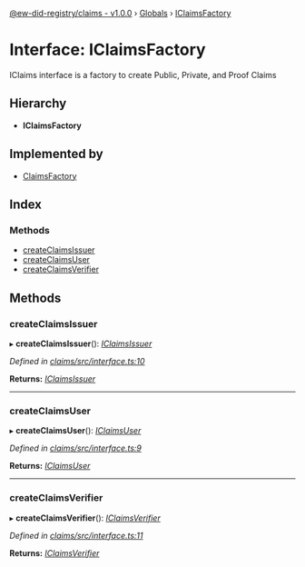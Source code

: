 [@ew-did-registry/claims - v1.0.0](../README.md) › [Globals](../globals.md) › [IClaimsFactory](iclaimsfactory.md)

# Interface: IClaimsFactory

IClaims interface is a factory to create Public, Private, and Proof Claims

## Hierarchy

* **IClaimsFactory**

## Implemented by

* [ClaimsFactory](../classes/claimsfactory.md)

## Index

### Methods

* [createClaimsIssuer](iclaimsfactory.md#createclaimsissuer)
* [createClaimsUser](iclaimsfactory.md#createclaimsuser)
* [createClaimsVerifier](iclaimsfactory.md#createclaimsverifier)

## Methods

###  createClaimsIssuer

▸ **createClaimsIssuer**(): *[IClaimsIssuer](iclaimsissuer.md)*

*Defined in [claims/src/interface.ts:10](https://github.com/energywebfoundation/ew-did-registry/blob/bf1f4a6/packages/claims/src/interface.ts#L10)*

**Returns:** *[IClaimsIssuer](iclaimsissuer.md)*

___

###  createClaimsUser

▸ **createClaimsUser**(): *[IClaimsUser](iclaimsuser.md)*

*Defined in [claims/src/interface.ts:9](https://github.com/energywebfoundation/ew-did-registry/blob/bf1f4a6/packages/claims/src/interface.ts#L9)*

**Returns:** *[IClaimsUser](iclaimsuser.md)*

___

###  createClaimsVerifier

▸ **createClaimsVerifier**(): *[IClaimsVerifier](iclaimsverifier.md)*

*Defined in [claims/src/interface.ts:11](https://github.com/energywebfoundation/ew-did-registry/blob/bf1f4a6/packages/claims/src/interface.ts#L11)*

**Returns:** *[IClaimsVerifier](iclaimsverifier.md)*

